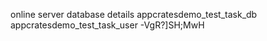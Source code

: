 online server database details
appcratesdemo_test_task_db
appcratesdemo_test_task_user
-VgR?]SH;MwH
